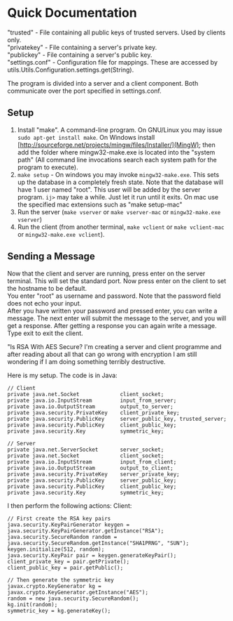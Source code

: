 # Quick Documentation #

"trusted" - File containing all public keys of trusted servers. Used by clients only.  
"privatekey" - File containing a server's private key.  
"publickey" - File containing a server's public key.  
"settings.conf" - Configuration file for mappings. These are accessed by utils.Utils.Configuration.settings.get(String).  

The program is divided into a server and a client component. Both communicate over the port specified in settings.conf.

## Setup ##
1. Install "make". A command-line program. On GNU/Linux you may issue `sudo apt-get install make`. On Windows install [http://sourceforge.net/projects/mingw/files/Installer/](MingW); then add the folder where mingw32-make.exe is located into the "system path" (All command line invocations search each system path for the program to execute).
2. `make setup` - On windows you may invoke `mingw32-make.exe`. This sets up the database in a completely fresh state. Note that the database will have 1 user named "root". This user will be added by the server program. `ij>` may take a while. Just let it run until it exits. On mac use the specified mac extensions such as "make setup-mac"
2. Run the server (`make vserver` or `make vserver-mac` or `mingw32-make.exe vserver`)
3. Run the client (from another terminal, `make vclient` or `make vclient-mac` or `mingw32-make.exe vclient`).

## Sending a Message ##
Now that the client and server are running, press enter on the server terminal. This will set the standard port. Now press enter on the client to set the hostname to be default.  
You enter "root" as username and password. Note that the password field does not echo your input.  
After you have written your password and pressed enter, you can write a message. The next enter will submit the message to the server, and you will get a response. After getting a response you can again write a message. Type exit to exit the client.


"Is RSA With AES Secure?
I'm creating a server and client programme and after reading about all that can go wrong with encryption I am still wondering if I am doing something terribly destructive.

Here is my setup. The code is in Java:
```
// Client
private java.net.Socket 			client_socket;
private java.io.InputStream 		input_from_server;
private java.io.OutputStream 		output_to_server;
private java.security.PrivateKey 	client_private_key;
private java.security.PublicKey 	server_public_key, trusted_server;
private java.security.PublicKey  	client_public_key;
private java.security.Key 			symmetric_key;

// Server
private java.net.ServerSocket 		server_socket;
private java.net.Socket 			client_socket;
private java.io.InputStream 		input_from_client;
private java.io.OutputStream 		output_to_client;
private java.security.PrivateKey 	server_private_key;
private java.security.PublicKey 	server_public_key;
private java.security.PublicKey 	client_public_key;
private java.security.Key 			symmetric_key;
```
I then perform the following actions:
Client:

	// First create the RSA key pairs
	java.security.KeyPairGenerator keygen = java.security.KeyPairGenerator.getInstance("RSA");
	java.security.SecureRandom random = java.security.SecureRandom.getInstance("SHA1PRNG", "SUN");
	keygen.initialize(512, random);
	java.security.KeyPair pair = keygen.generateKeyPair();
	client_private_key = pair.getPrivate();
	client_public_key = pair.getPublic();

	// Then generate the symmetric key
	javax.crypto.KeyGenerator kg = javax.crypto.KeyGenerator.getInstance("AES");
	random = new java.security.SecureRandom();
	kg.init(random);
	symmetric_key = kg.generateKey();